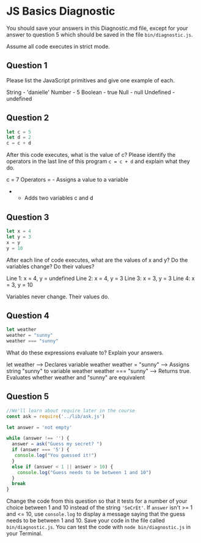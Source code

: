 # JS Basics Diagnostic

You should save your answers in this Diagnostic.md file, except for your answer to
question 5 which should be saved in the file `bin/diagnostic.js`.

Assume all code executes in strict mode.

## Question 1

Please list the JavaScript primitives and give one example of each.

String - 'danielle'
Number - 5
Boolean - true
Null - null
Undefined - undefined


## Question 2

```js
let c = 5
let d = 2
c = c + d

```

After this code executes, what is the value of c?  Please identify the operators in the last line of this program `c = c + d` and explain what they do.

c = 7
Operators
= - Assigns a value to a variable
+ - Adds two variables c and d


## Question 3

```js
let x = 4
let y = 3
x = y
y = 10
```

After each line of code executes, what are the values of x and y?  Do the variables change?  Do their values?

Line 1: x = 4, y = undefined
Line 2: x = 4, y = 3
Line 3: x = 3, y = 3
Line 4: x = 3, y = 10

Variables never change. Their values do.


## Question 4

```js
let weather
weather = "sunny"
weather === "sunny"
```

What do these expressions evaluate to?  Explain your answers.

let weather --> Declares variable weather
weather = "sunny" --> Assigns string "sunny" to variable weather
weather === "sunny" --> Returns true. Evaluates whether weather and "sunny" are equivalent

## Question 5

```js
//We'll learn about require later in the course
const ask = require('../lib/ask.js')

let answer = 'not empty'

while (answer !== '') {
  answer = ask("Guess my secret? ")
  if (answer === '5') {
   console.log("You guessed it!")
  }
  else if (answer < 1 || answer > 10) {
    console.log("Guess needs to be between 1 and 10")
  }
  break
}
```

Change the code from this question so that it tests for a number of your choice
between 1 and 10 instead of the string `'SeCrEt'`.  If `answer` isn't >= 1 and
<= 10, use `console.log` to display a message saying that the guess needs to
be between 1 and 10.  Save your code in the file called `bin/diagnostic.js`.
You can test the code with `node bin/diagnostic.js` in your Terminal.
